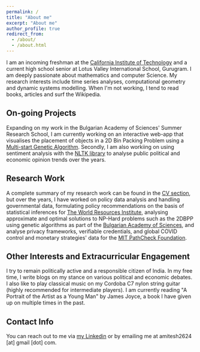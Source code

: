 ```yaml
---
permalink: /
title: "About me"
excerpt: "About me"
author_profile: true
redirect_from: 
  - /about/
  - /about.html
---
```

I am an incoming freshman at the [California Institute of Technology](https://caltech.edu) and a current high school senior at Lotus Valley International School, Gurugram. I am deeply passionate about mathematics and computer Science. My research interests include time series analyses, computational geometry and dynamic systems modelling. When I'm not working, I tend to read books, articles and surf the Wikipedia.

On-going Projects
------
Expanding on my work in the Bulgarian Academy of Sciences' Summer Research School, I am currently working on an interactive web-app that visualises the placement of objects in a 2D Bin Packing Problem using a [Multi-start Genetic Algorithm](https://link.springer.com/chapter/10.1007/0-306-48056-5_12). Secondly, I am also workiing on using sentiment analysis with the [NLTK library](https://www.nltk.org/) to analyse public political and economic opinion trends over the years.  

Research Work
------
A complete summary of my research work can be found in the [CV section](https://amitesh2624.github.io/cv), but over the years, I have worked on policy data analysis and handling governmental data, formulating policy recommendations on the basis of statistical inferences for [The World Resources Institute](https://www.wri.org/), analysing approximate and optimal solutions to NP-Hard problems such as the 2DBPP using genetic algorithms as part of the [Bulgarian Academy of Sciences](https://bas.bg), and analyse privacy frameworks, verifiable credentials, and global COVID control and monetary strategies' data for the [MIT PathCheck Foundation](https://www.pathcheck.org/).

Other Interests and Extracurricular Engagement
------
I try to remain politically active and a responsible citizen of India. In my free time, I write blogs on my stance on various political and economic debates. I also like to play classical music on my Cordoba C7 nylon string guitar (highly recommended for intermediate players). I am currently reading "A Portrait of the Artist as a Young Man" by James Joyce, a book I have given up on multiple times in the past. 

Contact Info
------
You can reach out to me via  [my Linkedin](https://linkedin.com/in/aapandey) or by emailing me at amitesh2624 [at] gmail [dot] com.
